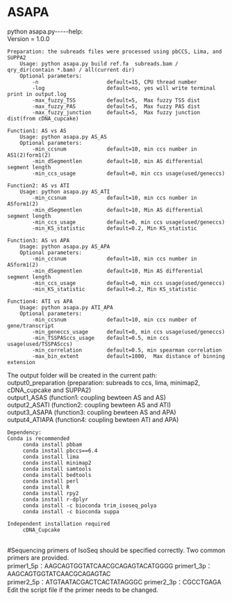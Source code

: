 ASAPA
====
python asapa.py-----help:<br>
Version = 1.0.0
```
Preparation: the subreads files were processed using pbCCS, Lima, and SUPPA2
    Usage: python asapa.py build ref.fa  subreads.bam / qry_dir(contain *.bam) / all(current dir)
    Optional parameters:
        -n                      default=15, CPU thread number
        -log                    default=no, yes will write terminal print in output.log
        -max_fuzzy_TSS          default=5,  Max fuzzy TSS dist
        -max_fuzzy_PAS          default=5,  Max fuzzy PAS dist
        -max_fuzzy_junction     default=5,  Max fuzzy junction dist(from cDNA_cupcake)

Function1: AS vs AS
    Usage: python asapa.py AS_AS 
    Optional parameters: 
        -min_ccsnum             default=10, min ccs number in AS1(2)form1(2)
        -min_dSegmentlen        default=10, min AS differential segment length
        -min_ccs_usage          default=0, min ccs usage(used/geneccs)

Function2: AS vs ATI 
    Usage: python asapa.py AS_ATI
        -min_ccsnum             default=10, min ccs number in ASform1(2)
        -min_dSegmentlen        default=10, Min AS differential segment length
        -min_ccs_usage          default=0, min ccs usage(used/geneccs)
        -min_KS_statistic       default=0.2, Min KS_statistic

Function3: AS vs APA 
    Usage: python asapa.py AS_APA
    Optional parameters:
        -min_ccsnum             default=10, min ccs number in ASform1(2)
        -min_dSegmentlen        default=10, Min AS differential segment length
        -min_ccs_usage          default=0, min ccs usage(used/geneccs)
        -min_KS_statistic       default=0.2, Min KS_statistic

Function4: ATI vs APA
    Usage: python asapa.py ATI_APA
    Optional parameters:
        -min_ccsnum             default=10, min ccs number of gene/transcript
        -min_geneccs_usage      default=0, min ccs usage(used/geneccs)
        -min_TSSPASccs_usage    default=0.5, min ccs usage(used/TSSPASccs)
        -min_correlation        default=0.5, min spearman correlation
        -max_bin_extent         default=1000,  Max distance of binning extension
```
The output folder will be created in the current path:<br>
    output0_preparation (preparation: subreads to ccs, lima, minimap2, cDNA_cupcake and SUPPA2)<br>
    output1_ASAS                (function1: coupling bewteen AS and AS)<br>
    output2_ASATI               (function2: coupling bewteen AS and ATI)<br>
    output3_ASAPA               (function3: coupling bewteen AS and APA)<br>
    output4_ATIAPA              (function4: coupling bewteen ATI and APA)<br>
```
Dependency:
Conda is recommended
     conda install pbbam
     conda install pbccs==6.4
     conda install lima
     conda install minimap2
     conda install samtools
     conda install bedtools
     conda install perl
     conda install R
     conda install rpy2
     conda install r-dplyr
     conda install -c bioconda trim_isoseq_polya
     conda install -c bioconda suppa

Independent installation required
     cDNA_Cupcake
```
<br>
#Sequencing primers of IsoSeq should be specified correctly. Two common primers are provided.<br>
primer1_5p：AAGCAGTGGTATCAACGCAGAGTACATGGGG     primer1_3p：AAGCAGTGGTATCAACGCAGAGTAC<br>
primer2_5p：ATGTAATACGACTCACTATAGGGC            primer2_3p：CGCCTGAGA<br>
Edit the script file if the primer needs to be changed.<br>
<br>
